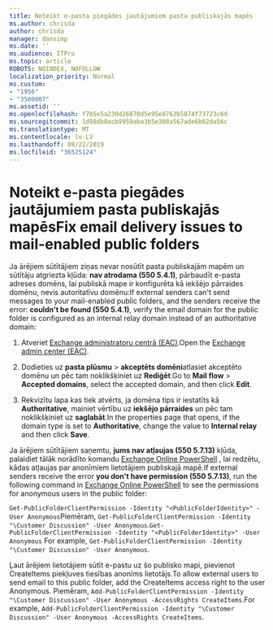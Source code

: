 ```yaml
---
title: Noteikt e-pasta piegādes jautājumiem pasta publiskajās mapēs
ms.author: chrisda
author: chrisda
manager: dansimp
ms.date: ''
ms.audience: ITPro
ms.topic: article
ROBOTS: NOINDEX, NOFOLLOW
localization_priority: Normal
ms.custom:
- "1956"
- "3500007"
ms.assetid: ''
ms.openlocfilehash: f7b5e5a230d26870d5e95e8762b5874f73723c6d
ms.sourcegitcommit: 1d98db8acb9959aba3b5e308a567ade6b62da56c
ms.translationtype: MT
ms.contentlocale: lv-LV
ms.lasthandoff: 08/22/2019
ms.locfileid: "36525124"
---
```

# <a name="fix-email-delivery-issues-to-mail-enabled-public-folders"></a><span data-ttu-id="8f6c1-102">Noteikt e-pasta piegādes jautājumiem pasta publiskajās mapēs</span><span class="sxs-lookup"><span data-stu-id="8f6c1-102">Fix email delivery issues to mail-enabled public folders</span></span>

<span data-ttu-id="8f6c1-103">Ja ārējiem sūtītājiem ziņas nevar nosūtīt pasta publiskajām mapēm un sūtītāju atgriezta kļūda: **nav atrodama (550 5.4.1)**, pārbaudīt e-pasta adreses domēns, lai publiskā mape ir konfigurēta kā iekšējo pārraides domēnu, nevis autoritatīvu domēnu:</span><span class="sxs-lookup"><span data-stu-id="8f6c1-103">If external senders can't send messages to your mail-enabled public folders, and the senders receive the error: **couldn't be found (550 5.4.1)**, verify the email domain for the public folder is configured as an internal relay domain instead of an authoritative domain:</span></span>

1. <span data-ttu-id="8f6c1-104">Atveriet [Exchange administratoru centrā (EAC)](https://docs.microsoft.com/Exchange/exchange-admin-center).</span><span class="sxs-lookup"><span data-stu-id="8f6c1-104">Open the [Exchange admin center (EAC)](https://docs.microsoft.com/Exchange/exchange-admin-center).</span></span>

2. <span data-ttu-id="8f6c1-105">Dodieties uz **pasta plūsmu** \> **akceptēts domēni**atlasiet akceptēto domēnu un pēc tam noklikšķiniet uz **Rediģēt**.</span><span class="sxs-lookup"><span data-stu-id="8f6c1-105">Go to **Mail flow** \> **Accepted domains**, select the accepted domain, and then click **Edit**.</span></span>

3. <span data-ttu-id="8f6c1-106">Rekvizītu lapa kas tiek atvērts, ja domēna tips ir iestatīts kā **Authoritative**, mainiet vērtību uz **iekšējo pārraides** un pēc tam noklikšķiniet uz **saglabāt**.</span><span class="sxs-lookup"><span data-stu-id="8f6c1-106">In the properties page that opens, if the domain type is set to **Authoritative**, change the value to **Internal relay** and then click **Save**.</span></span>

<span data-ttu-id="8f6c1-107">Ja ārējiem sūtītājiem saņemtu, **jums nav atļaujas (550 5.7.13)** kļūda, palaidiet tālāk norādīto komandu [Exchange Online PowerShell](https://docs.microsoft.com/powershell/exchange/exchange-online/connect-to-exchange-online-powershell/connect-to-exchange-online-powershell) , lai redzētu, kādas atļaujas par anonīmiem lietotājiem publiskajā mapē.</span><span class="sxs-lookup"><span data-stu-id="8f6c1-107">If external senders receive the error **you don't have permission (550 5.7.13)**, run the following command in [Exchange Online PowerShell](https://docs.microsoft.com/powershell/exchange/exchange-online/connect-to-exchange-online-powershell/connect-to-exchange-online-powershell) to see the permissions for anonymous users in the public folder:</span></span>

<span data-ttu-id="8f6c1-108">`Get-PublicFolderClientPermission -Identity "<PublicFolderIdentity>" -User Anonymous`Piemēram, `Get-PublicFolderClientPermission -Identity "\Customer Discussion" -User Anonymous`.</span><span class="sxs-lookup"><span data-stu-id="8f6c1-108">`Get-PublicFolderClientPermission -Identity "<PublicFolderIdentity>" -User Anonymous` For example, `Get-PublicFolderClientPermission -Identity "\Customer Discussion" -User Anonymous`.</span></span>

<span data-ttu-id="8f6c1-109">Ļaut ārējiem lietotājiem sūtīt e-pastu uz šo publisko mapi, pievienot CreateItems piekļuves tiesības anonīms lietotājs.</span><span class="sxs-lookup"><span data-stu-id="8f6c1-109">To allow external users to send email to this public folder, add the CreateItems access right to the user Anonymous.</span></span> <span data-ttu-id="8f6c1-110">Piemēram, `Add-PublicFolderClientPermission -Identity "\Customer Discussion" -User Anonymous -AccessRights CreateItems`.</span><span class="sxs-lookup"><span data-stu-id="8f6c1-110">For example, `Add-PublicFolderClientPermission -Identity "\Customer Discussion" -User Anonymous -AccessRights CreateItems`.</span></span>
